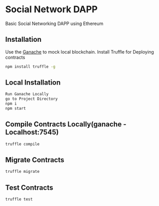 # Social Network DAPP

Basic Social Networking DAPP using Ethereum 

## Installation

Use the [Ganache](https://www.trufflesuite.com/ganache#) to mock local blockchain.
Install Truffle for Deploying contracts

```bash
npm install truffle -g
```

## Local Installation 

```bash
Run Ganache Locally
go to Project Directory
npm i 
npm start


```

## Compile Contracts Locally(ganache - Localhost:7545)

```bash
truffle compile
```

## Migrate Contracts 

```bash
truffle migrate
```

## Test Contracts 

```bash
truffle test
```

